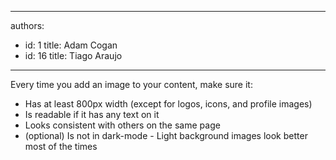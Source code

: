 

---
authors:
  - id: 1
    title: Adam Cogan
  - id: 16
    title: Tiago Araujo
---




<span class='intro'> Every time you add an image to your content, make sure it&#58;<br> </span>

<p><ul><li>​​Has at least 800px width (except for logos, icons,&#160;and&#160;profile images)<br></li><li>Is readable if it has any text on it<br></li><li>Looks consistent with others on the same page<br></li><li>(optional) Is not in dark-mode - Light background&#160;images look better most of the times​<br></li></ul></p>


